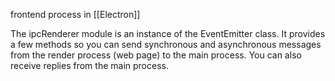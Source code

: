 frontend process in [[Electron]]

The ipcRenderer module is an instance of the EventEmitter class. It provides a few methods so you can send synchronous and asynchronous messages from the render process (web page) to the main process. You can also receive replies from the main process.